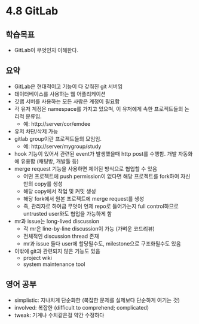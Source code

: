 # 4.8 GitLab

## 학습목표
- GitLab이 무엇인지 이해한다.

## 요약
- GitLab은 현대적이고 기능이 다 갖춰진 git 서버임
- 데이터베이스를 사용하는 웹 어플리케이션
- 깃랩 서버를 사용하는 모든 사람은 계정이 필요함
- 각 유저 계정은 namespace를 가지고 있으며, 이 유저에게 속한 프로젝트들의 논리적 분류임.
   - 예: http://server/cor/emdee
- 유저 차단/삭제 가능
- gitlab group이란 프로젝트들의 모임임.
   - 예: http://server/mygroup/study
- hook 기능이 있어서 관련된 event가 발생했을때 http post를 수행함. 개발 자동화에 유용함 (채팅방, 개발툴 등)
- merge request 기능을 사용하면 제어된 방식으로 협업할 수 있음
   - 어떤 프로젝트에 push permission이 없다면 해당 프로젝트를 fork하여 자신만의 copy를 생성
   - 해당 copy에서 작업 및 커밋 생성
   - 해당 fork에서 원본 프로젝트에 merge request를 생성
   - 즉, 관리자로 하여금 무엇이 언제 repo로 들어가는지 full control하므로 untrusted user와도 협업을 가능하게 함
- mr과 issue는 long-lived discussion
   - 각 mr은 line-by-line discussion이 가능 (가벼운 코드리뷰)
   - 전체적인 discussion thread 존재
   - mr과 issue 둘다 user에 할당될수도, milestone으로 구조화될수도 있음
- 이밖에 git과 관련되지 않은 기능도 있음
   - project wiki
   - system maintenance tool

## 영어 공부
- simplistic: 지나치게 단순화한 (복잡한 문제를 실제보다 단순하게 여기는 것)
- involved: 복잡한 (difficult to comprehend; complicated)
- tweak: 기계나 수치같은걸 약간 수정하다